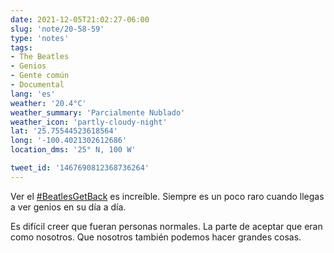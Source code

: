 ```yaml
---
date: 2021-12-05T21:02:27-06:00
slug: 'note/20-58-59'
type: 'notes'
tags:
- The Beatles
- Genios
- Gente común
- Documental
lang: 'es'
weather: '20.4°C'
weather_summary: 'Parcialmente Nublado'
weather_icon: 'partly-cloudy-night'
lat: '25.75544523618564'
long: '-100.4021302612686'
location_dms: '25° N, 100 W'

tweet_id: '1467690812368736264'
---
```

Ver el [#BeatlesGetBack](https://twitter.com/hashtag/BeatlesGetBack) es increíble. Siempre es un poco raro cuando llegas a ver genios en su día a día.

Es difícil creer que fueran personas normales. La parte de aceptar que eran como nosotros. Que nosotros también podemos hacer grandes cosas.
